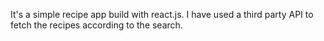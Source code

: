It's a simple recipe app build with react.js. I have used a third party API to fetch the recipes according to the search.
